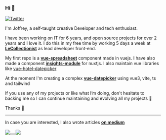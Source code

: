 ### Hi 👋

<p>
  <a href="https://twitter.com/joffreyBerrier">
    <img alt="Twitter" src="https://img.shields.io/twitter/follow/joffreyBerrier">
  </a>
</p>

I'm Joffrey, a self-taught creative Developer and tech enthusiast.

I have been working on IT for 6 years, and open source projects for over 2 years and I love it. I do this in my free time by working 5 days a week at [**LeCollectionist**](https://www.lecollectionist.com/fr) as lead developer front-end.

My first repo is a [**vue-spreadsheet**](https://github.com/joffreyBerrier/vue-spreadsheet) component made in vuejs. I have also made a component [**insights-module**](https://github.com/joffreyBerrier/insights-module) for nuxtjs. I also maintain vue libraries like [vue-hotel-datepicker](https://github.com/joffreyBerrier/vue-hotel-datepicker)

At the moment I'm creating a complex **[vue-datepicker](https://github.com/joffreyBerrier/vue-datepicker)** using vue3, vite, ts and tailwind

If you use any of my projects or like what I’m doing, don't hesitate to backing me so I can continue maintaining and evolving all my projects 🙂

Thanks 💚

---------------------

In case you are interested, I also wrote articles **[on medium](https://medium.com/@joffrey.berrier)**

<a href="https://github.com/joffreyBerrier">
  <img align="center" src="https://github-readme-stats.vercel.app/api?username=joffreyBerrier&count_private=true" /> 
</a>
<a href="https://github.com/joffreyBerrier">
  <img align="center" src="https://github-readme-stats.vercel.app/api/top-langs/?username=joffreyBerrier" />
</a>
